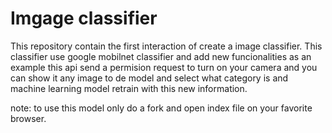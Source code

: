 # Imgage classifier
This repository contain the first interaction of create a image classifier.
This classifier use google mobilnet classifier  and add new funcionalities as an example this api send a permision request to turn on your camera and you can show it any image to de model and select what category is and machine learning model retrain with this new information. 

note: to use this model only do a fork and open  index file on your favorite browser.